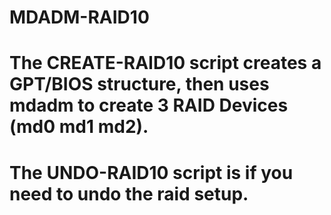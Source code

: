 # MDADM-RAID10

# The CREATE-RAID10 script creates a GPT/BIOS structure, then uses mdadm to create 3 RAID Devices (md0 md1 md2).

# The UNDO-RAID10 script is if you need to undo the raid setup.

